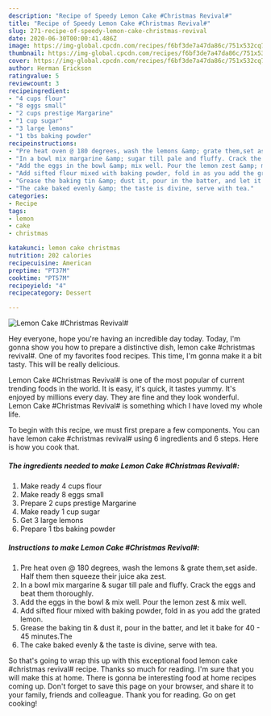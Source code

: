 ```yaml
---
description: "Recipe of Speedy Lemon Cake #Christmas Revival#"
title: "Recipe of Speedy Lemon Cake #Christmas Revival#"
slug: 271-recipe-of-speedy-lemon-cake-christmas-revival
date: 2020-06-30T00:00:41.486Z
image: https://img-global.cpcdn.com/recipes/f6bf3de7a47da86c/751x532cq70/lemon-cake-christmas-revival-recipe-main-photo.jpg
thumbnail: https://img-global.cpcdn.com/recipes/f6bf3de7a47da86c/751x532cq70/lemon-cake-christmas-revival-recipe-main-photo.jpg
cover: https://img-global.cpcdn.com/recipes/f6bf3de7a47da86c/751x532cq70/lemon-cake-christmas-revival-recipe-main-photo.jpg
author: Herman Erickson
ratingvalue: 5
reviewcount: 3
recipeingredient:
- "4 cups flour"
- "8 eggs small"
- "2 cups prestige Margarine"
- "1 cup sugar"
- "3 large lemons"
- "1 tbs baking powder"
recipeinstructions:
- "Pre heat oven @ 180 degrees, wash the lemons &amp; grate them,set aside. Half them then squeeze their juice aka zest."
- "In a bowl mix margarine &amp; sugar till pale and fluffy. Crack the eggs and beat them thoroughly."
- "Add the eggs in the bowl &amp; mix well. Pour the lemon zest &amp; mix well."
- "Add sifted flour mixed with baking powder, fold in as you add the grated lemon."
- "Grease the baking tin &amp; dust it, pour in the batter, and let it bake for 40 - 45 minutes.The"
- "The cake baked evenly &amp; the taste is divine, serve with tea."
categories:
- Recipe
tags:
- lemon
- cake
- christmas

katakunci: lemon cake christmas 
nutrition: 202 calories
recipecuisine: American
preptime: "PT37M"
cooktime: "PT57M"
recipeyield: "4"
recipecategory: Dessert

---
```



![Lemon Cake #Christmas Revival#](https://img-global.cpcdn.com/recipes/f6bf3de7a47da86c/751x532cq70/lemon-cake-christmas-revival-recipe-main-photo.jpg)

Hey everyone, hope you're having an incredible day today. Today, I'm gonna show you how to prepare a distinctive dish, lemon cake #christmas revival#. One of my favorites food recipes. This time, I'm gonna make it a bit tasty. This will be really delicious.



Lemon Cake #Christmas Revival# is one of the most popular of current trending foods in the world. It is easy, it's quick, it tastes yummy. It's enjoyed by millions every day. They are fine and they look wonderful. Lemon Cake #Christmas Revival# is something which I have loved my whole life.


To begin with this recipe, we must first prepare a few components. You can have lemon cake #christmas revival# using 6 ingredients and 6 steps. Here is how you cook that.

<!--inarticleads1-->

##### The ingredients needed to make Lemon Cake #Christmas Revival#:

1. Make ready 4 cups flour
1. Make ready 8 eggs small
1. Prepare 2 cups prestige Margarine
1. Make ready 1 cup sugar
1. Get 3 large lemons
1. Prepare 1 tbs baking powder




<!--inarticleads2-->

##### Instructions to make Lemon Cake #Christmas Revival#:

1. Pre heat oven @ 180 degrees, wash the lemons &amp; grate them,set aside. Half them then squeeze their juice aka zest.
1. In a bowl mix margarine &amp; sugar till pale and fluffy. Crack the eggs and beat them thoroughly.
1. Add the eggs in the bowl &amp; mix well. Pour the lemon zest &amp; mix well.
1. Add sifted flour mixed with baking powder, fold in as you add the grated lemon.
1. Grease the baking tin &amp; dust it, pour in the batter, and let it bake for 40 - 45 minutes.The
1. The cake baked evenly &amp; the taste is divine, serve with tea.




So that's going to wrap this up with this exceptional food lemon cake #christmas revival# recipe. Thanks so much for reading. I'm sure that you will make this at home. There is gonna be interesting food at home recipes coming up. Don't forget to save this page on your browser, and share it to your family, friends and colleague. Thank you for reading. Go on get cooking!
